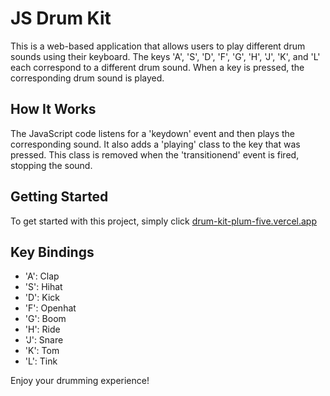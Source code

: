 # JS Drum Kit

This is a web-based application that allows users to play different drum sounds using their keyboard. The keys 'A', 'S', 'D', 'F', 'G', 'H', 'J', 'K', and 'L' each correspond to a different drum sound. When a key is pressed, the corresponding drum sound is played.

## How It Works

The JavaScript code listens for a 'keydown' event and then plays the corresponding sound. It also adds a 'playing' class to the key that was pressed. This class is removed when the 'transitionend' event is fired, stopping the sound.

## Getting Started

To get started with this project, simply click [drum-kit-plum-five.vercel.app ](https://drum-kit-git-main-lucas-gaspar-da-assuncaos-projects.vercel.app/)

## Key Bindings

- 'A': Clap
- 'S': Hihat
- 'D': Kick
- 'F': Openhat
- 'G': Boom
- 'H': Ride
- 'J': Snare
- 'K': Tom
- 'L': Tink

Enjoy your drumming experience!
